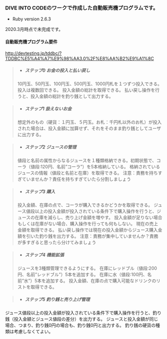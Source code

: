 ### DIVE INTO CODEのワークで作成した自動販売機プログラムです。
- Ruby version 2.6.3

2020.3月時点で未完成です。

#### 自動販売機プログラム要件
http://devtesting.jp/tddbc/?TDDBC%E5%A4%A7%E9%98%AA3.0%2F%E8%AA%B2%E9%A1%8C

> - ##### ステップ0 お金の投入と払い戻し
>10円玉、50円玉、100円玉、500円玉、1000円札を１つずつ投入できる。
>投入は複数回できる。
>投入金額の総計を取得できる。
>払い戻し操作を行うと、投入金額の総計を釣り銭として出力する。

> - ##### ステップ1 扱えないお金
>想定外のもの（硬貨：１円玉、５円玉。お札：千円札以外のお札）が投入された場合は、投入金額に加算せず、それをそのまま釣り銭としてユーザに出力する。

> - ##### ステップ2 ジュースの管理
>値段と名前の属性からなるジュースを１種類格納できる。初期状態で、コーラ（値段:120円、名前”コーラ”）を5本格納している。
>格納されているジュースの情報（値段と名前と在庫）を取得できる。
>注意：責務を持ちすぎていませんか？責任を持ちすぎていたら分割しましょう

> - ##### ステップ3 購入
>投入金額、在庫の点で、コーラが購入できるかどうかを取得できる。
>ジュース値段以上の投入金額が投入されている条件下で購入操作を行うと、ジュースの在庫を減らし、売り上げ金額を増やす。
>投入金額が足りない場合もしくは在庫がない場合、購入操作を行っても何もしない。
>現在の売上金額を取得できる。
>払い戻し操作では現在の投入金額からジュース購入金額を引いた釣り銭を出力する。
>注意：責務が集中していませんか？責務が多すぎると思ったら分けてみましょう

> - ##### ステップ4 機能拡張
>ジュースを3種類管理できるようにする。
在庫にレッドブル（値段:200円、名前”レッドブル”）5本を追加する。
在庫に水（値段:100円、名前”水”）5本を追加する。
投入金額、在庫の点で購入可能なドリンクのリストを取得できる。

> - ##### ステップ5 釣り銭と売り上げ管理
ジュース値段以上の投入金額が投入されている条件下で購入操作を行うと、釣り銭（投入金額とジュース値段の差分）を出力する。
ジュースと投入金額が同じ場合、つまり、釣り銭0円の場合も、釣り銭0円と出力する。
釣り銭の硬貨の種類は考慮しなくてよい。
